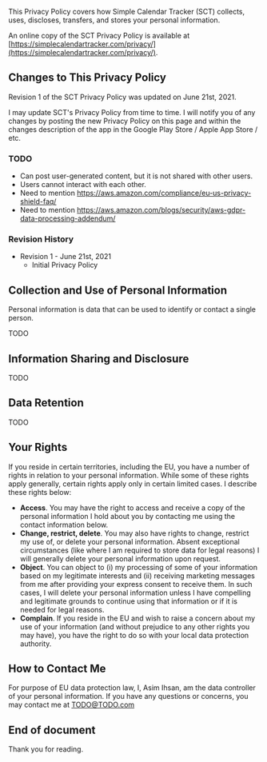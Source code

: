 This Privacy Policy covers how Simple Calendar Tracker (SCT) collects, uses, discloses, transfers, and stores
your personal information.

An online copy of the SCT Privacy Policy is available at [https://simplecalendartracker.com/privacy/](https://simplecalendartracker.com/privacy/).

## Changes to This Privacy Policy

Revision 1 of the SCT Privacy Policy was updated on June 21st, 2021.

I may update SCT's Privacy Policy from time to time. I will notify you of any changes by posting the new
Privacy Policy on this page and within the changes description of the app in the Google Play Store / Apple App
Store / etc.

### TODO

-   Can post user-generated content, but it is not shared with other users.
-   Users cannot interact with each other.
-   Need to mention https://aws.amazon.com/compliance/eu-us-privacy-shield-faq/
-   Need to mention https://aws.amazon.com/blogs/security/aws-gdpr-data-processing-addendum/

### Revision History

- Revision 1 - June 21st, 2021
    - Initial Privacy Policy

## Collection and Use of Personal Information

Personal information is data that can be used to identify or contact a single person.

TODO

## Information Sharing and Disclosure

TODO

## Data Retention

TODO

## Your Rights

If you reside in certain territories, including the EU, you have a number of rights in relation to your
personal information. While some of these rights apply generally, certain rights apply only in certain limited
cases. I describe these rights below:

-   **Access**. You may have the right to access and receive a copy of the personal information I hold about
    you by contacting me using the contact information below.
-   **Change, restrict, delete**. You may also have rights to change, restrict my use of, or delete your
    personal information. Absent exceptional circumstances (like where I am required to store data for legal
    reasons) I will generally delete your personal information upon request.
-   **Object**. You can object to (i) my processing of some of your information based on my legitimate
    interests and (ii) receiving marketing messages from me after providing your express consent to receive
    them. In such cases, I will delete your personal information unless I have compelling and legitimate
    grounds to continue using that information or if it is needed for legal reasons.
-   **Complain**. If you reside in the EU and wish to raise a concern about my use of your information (and
    without prejudice to any other rights you may have), you have the right to do so with your local data
    protection authority.

## How to Contact Me

For purpose of EU data protection law, I, Asim Ihsan, am the data controller of your personal information. If
you have any questions or concerns, you may contact me at TODO@TODO.com

## End of document

Thank you for reading.
